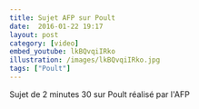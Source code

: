 ```yaml
---
title: Sujet AFP sur Poult
date:  2016-01-22 19:17
layout: post
category: [video]
embed_youtube: lkBQvqiIRko
illustration: /images/lkBQvqiIRko.jpg
tags: ["Poult"]
---
```




Sujet de 2 minutes 30 sur Poult réalisé par l'AFP
